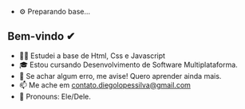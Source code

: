 - ⚙ Preparando base...

## Bem-vindo ✔

- 🐱‍🏍 Estudei a base de Html, Css e Javascript
- 🎓 Estou cursando Desenvolvimento de Software Multiplataforma.
- 💬 Se achar algum erro, me avise! Quero aprender ainda mais.
- 📫 Me ache em contato.diegolopessilva@gmail.com 
- 💪 Pronouns: Ele/Dele.
